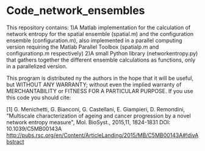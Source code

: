 # Code_network_ensembles
This repository contains:
1)A Matlab implementation for the calculation of network entropy for the spatial ensemble (spatial.m) and the configuration ensemble (configuration.m), also implemented in a parallel computing version requiring the Matlab Parallel Toolbox (spatialp.m and configurationp.m respectively)
2)A small Python library (networkentropy.py) that gathers together the different ensemble calculations as functions, only in a parallelized version.

This program is distributed ny the authors in the hope that it will be useful, but WITHOUT ANY WARRANTY; without even the implied warranty of MERCHANTABILITY or FITNESS FOR A PARTICULAR PURPOSE.
If you use this code you should cite:

[1] G. Menichetti,   G. Bianconi,   G. Castellani,   E. Giampieri, D. Remondini,
"Multiscale characterization of ageing and cancer progression by a novel network entropy measure", Mol. BioSyst., 2015,11, 1824-1831 DOI: 10.1039/C5MB00143A
http://pubs.rsc.org/en/Content/ArticleLanding/2015/MB/C5MB00143A#!divAbstract

